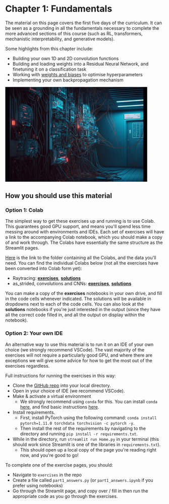 # Chapter 1: Fundamentals

The material on this page covers the first five days of the curriculum. It can be seen as a grounding in all the fundamentals necessary to complete the more advanced sections of this course (such as RL, transformers, mechanistic interpretability, and generative models).

Some highlights from this chapter include:
* Building your own 1D and 2D convolution functions
* Building and loading weights into a Residual Neural Network, and finetuning it on a classification task
* Working with [weights and biases](https://wandb.ai/site) to optimise hyperparameters
* Implementing your own backpropagation mechanism

<img src="https://raw.githubusercontent.com/callummcdougall/Fundamentals/main/images/prereqs.png" width=450>

## How you should use this material

### Option 1: Colab

The simplest way to get these exercises up and running is to use Colab. This guarantees good GPU support, and means you'll spend less time messing around with environments and IDEs. Each set of exercises will have a link to the accompanying Colab notebook, which you should make a copy of and work through. The Colabs have essentially the same structure as the Streamlit pages.

[Here](https://drive.google.com/drive/folders/1YnTChxQTJnJfFhqyHA44h9Nro79AaYpn?usp=sharing) is the link to the folder containing all the Colabs, and the data you'll need. You can find the individual Colabs below (not all the exercises have been converted into Colab form yet):

* Raytracing: [**exercises**](https://colab.research.google.com/drive/1tp-vd591FarVyn7pA2V9oYDqYiWmjEjF?usp=share_link), [**solutions**](https://colab.research.google.com/drive/19QroufIT25oZ5yG7JGWL5Jp9IPcsq0d4?usp=sharing)
* as_strided, convolutions and CNNs: [**exercises**](https://colab.research.google.com/drive/1hQE1inYldFI_mmpCiLbIW8yI2C-PxBev?usp=sharing), [**solutions**](https://colab.research.google.com/drive/1VZk9ba3j7HJP9ChntblOoEAwxZukCgHn?usp=sharing)

You can make a copy of the **exercises** notebooks in your own drive, and fill in the code cells whenever indicated. The solutions will be available in dropdowns next to each of the code cells. You can also look at the **solutions** notebooks if you're just interested in the output (since they have all the correct code filled in, and all the output on display within the notebook).

### Option 2: Your own IDE

An alternative way to use this material is to run it on an IDE of your own choice (we strongly recommend VSCode). The vast majority of the exercises will not require a particularly good GPU, and where there are exceptions we will give some advice for how to get the most out of the exercises regardless.

Full instructions for running the exercises in this way:

* Clone the [GitHub repo](https://github.com/callummcdougall/TransformerLens-intro) into your local directory.
* Open in your choice of IDE (we recommend VSCode).
* Make & activate a virtual environment
    * We strongly recommend using `conda` for this. You can install `conda` [here](https://conda.io/projects/conda/en/latest/user-guide/install/index.html), and find basic instructions [here](https://conda.io/projects/conda/en/latest/user-guide/tasks/manage-environments.html).
* Install requirements.
    * First, install PyTorch using the following command: `conda install pytorch=1.11.0 torchdata torchvision -c pytorch -y`.
    * Then install the rest of the requirements by navigating to the directory and running `pip install -r requirements.txt`.
* While in the directory, run `streamlit run Home.py` in your terminal (this should work since Streamlit is one of the libraries in `requirements.txt`).
    * This should open up a local copy of the page you're reading right now, and you're good to go!

To complete one of the exercise pages, you should:

* Navigate to `exercises` in the repo
* Create a file called `part1_answers.py` (or `part1_answers.ipynb` if you prefer using notebooks)
* Go through the Streamlit page, and copy over / fill in then run the appropriate code as you go through the exercises.